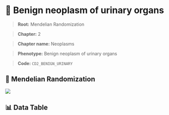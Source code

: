 # 🧪 Benign neoplasm of urinary organs

> **Root:** Mendelian Randomization

> **Chapter:** 2  

> **Chapter name:** Neoplasms

> **Phenotype:** Benign neoplasm of urinary organs  

> **Code:** `CD2_BENIGN_URINARY`

## 🧬 Mendelian Randomization  

<img src="/MR/Figures/Forward/CD2_BENIGN_URINARY.png"/>

## 📊 Data Table

<CsvTableMRF src="/public/MR/Data/Forward/CD2_BENIGN_URINARY.csv"/>
